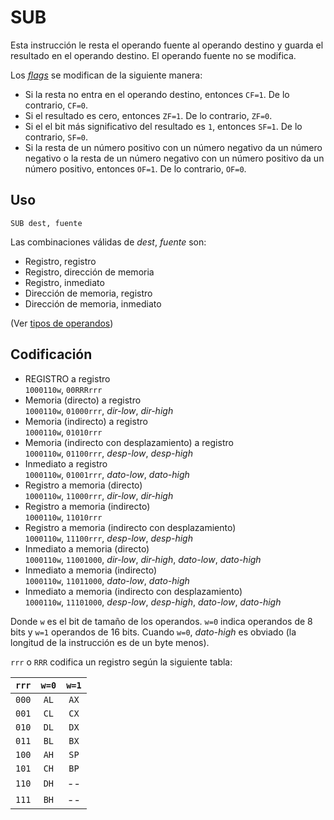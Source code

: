 # SUB

Esta instrucción le resta el operando fuente al operando destino y guarda el resultado en el operando destino. El operando fuente no se modifica.

Los [_flags_](../cpu#flags) se modifican de la siguiente manera:

- Si la resta no entra en el operando destino, entonces `CF=1`. De lo contrario, `CF=0`.
- Si el resultado es cero, entonces `ZF=1`. De lo contrario, `ZF=0`.
- Si el el bit más significativo del resultado es `1`, entonces `SF=1`. De lo contrario, `SF=0`.
- Si la resta de un número positivo con un número negativo da un número negativo o la resta de un número negativo con un número positivo da un número positivo, entonces `OF=1`. De lo contrario, `OF=0`.

## Uso

```vonsim
SUB dest, fuente
```

Las combinaciones válidas de _dest_, _fuente_ son:

- Registro, registro
- Registro, dirección de memoria
- Registro, inmediato
- Dirección de memoria, registro
- Dirección de memoria, inmediato

(Ver [tipos de operandos](../assembly#operandos))

## Codificación

- REGISTRO a registro  
  `1000110w`, `00RRRrrr`
- Memoria (directo) a registro  
  `1000110w`, `01000rrr`, _dir-low_, _dir-high_
- Memoria (indirecto) a registro  
  `1000110w`, `01010rrr`
- Memoria (indirecto con desplazamiento) a registro  
  `1000110w`, `01100rrr`, _desp-low_, _desp-high_
- Inmediato a registro  
  `1000110w`, `01001rrr`, _dato-low_, _dato-high_
- Registro a memoria (directo)  
  `1000110w`, `11000rrr`, _dir-low_, _dir-high_
- Registro a memoria (indirecto)  
  `1000110w`, `11010rrr`
- Registro a memoria (indirecto con desplazamiento)  
  `1000110w`, `11100rrr`, _desp-low_, _desp-high_
- Inmediato a memoria (directo)  
  `1000110w`, `11001000`, _dir-low_, _dir-high_, _dato-low_, _dato-high_
- Inmediato a memoria (indirecto)  
  `1000110w`, `11011000`, _dato-low_, _dato-high_
- Inmediato a memoria (indirecto con desplazamiento)  
  `1000110w`, `11101000`, _desp-low_, _desp-high_, _dato-low_, _dato-high_

Donde `w` es el bit de tamaño de los operandos. `w=0` indica operandos de 8 bits y `w=1` operandos de 16 bits. Cuando `w=0`, _dato-high_ es obviado (la longitud de la instrucción es de un byte menos).

`rrr` o `RRR` codifica un registro según la siguiente tabla:

| `rrr` | `w=0` | `w=1` |
| :---: | :---: | :---: |
| `000` | `AL`  | `AX`  |
| `001` | `CL`  | `CX`  |
| `010` | `DL`  | `DX`  |
| `011` | `BL`  | `BX`  |
| `100` | `AH`  | `SP`  |
| `101` | `CH`  | `BP`  |
| `110` | `DH`  |  --   |
| `111` | `BH`  |  --   |
